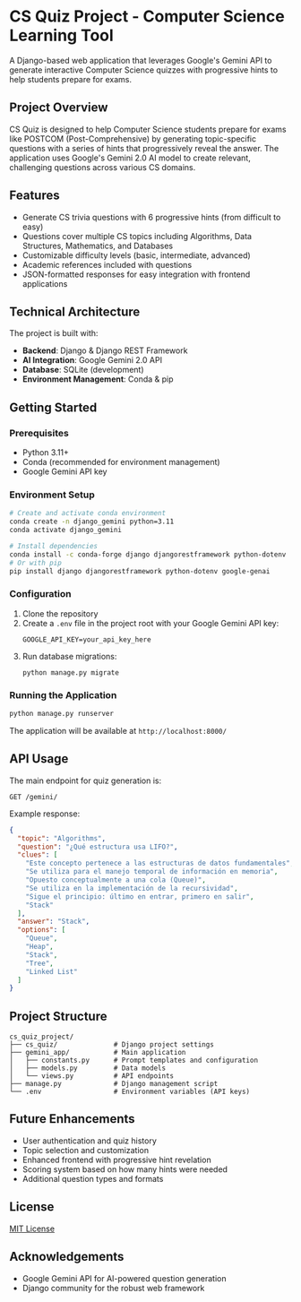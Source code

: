 # CS Quiz Project - Computer Science Learning Tool

A Django-based web application that leverages Google's Gemini API to generate interactive Computer Science quizzes with progressive hints to help students prepare for exams.

## Project Overview

CS Quiz is designed to help Computer Science students prepare for exams like POSTCOM (Post-Comprehensive) by generating topic-specific questions with a series of hints that progressively reveal the answer. The application uses Google's Gemini 2.0 AI model to create relevant, challenging questions across various CS domains.

## Features

- Generate CS trivia questions with 6 progressive hints (from difficult to easy)
- Questions cover multiple CS topics including Algorithms, Data Structures, Mathematics, and Databases
- Customizable difficulty levels (basic, intermediate, advanced)
- Academic references included with questions
- JSON-formatted responses for easy integration with frontend applications

## Technical Architecture

The project is built with:
- **Backend**: Django & Django REST Framework
- **AI Integration**: Google Gemini 2.0 API
- **Database**: SQLite (development)
- **Environment Management**: Conda & pip

## Getting Started

### Prerequisites

- Python 3.11+
- Conda (recommended for environment management)
- Google Gemini API key

### Environment Setup

```bash
# Create and activate conda environment
conda create -n django_gemini python=3.11
conda activate django_gemini

# Install dependencies
conda install -c conda-forge django djangorestframework python-dotenv
# Or with pip
pip install django djangorestframework python-dotenv google-genai
```

### Configuration

1. Clone the repository
2. Create a `.env` file in the project root with your Google Gemini API key:
   ```
   GOOGLE_API_KEY=your_api_key_here
   ```
3. Run database migrations:
   ```
   python manage.py migrate
   ```

### Running the Application

```bash
python manage.py runserver
```

The application will be available at `http://localhost:8000/`

## API Usage

The main endpoint for quiz generation is:

```
GET /gemini/
```

Example response:
```json
{
  "topic": "Algorithms", 
  "question": "¿Qué estructura usa LIFO?",
  "clues": [
    "Este concepto pertenece a las estructuras de datos fundamentales",
    "Se utiliza para el manejo temporal de información en memoria",
    "Opuesto conceptualmente a una cola (Queue)",
    "Se utiliza en la implementación de la recursividad",
    "Sigue el principio: último en entrar, primero en salir",
    "Stack"
  ],
  "answer": "Stack",
  "options": [
    "Queue",
    "Heap",
    "Stack",
    "Tree",
    "Linked List"
  ]
}
```

## Project Structure

```
cs_quiz_project/
├── cs_quiz/              # Django project settings
├── gemini_app/           # Main application
│   ├── constants.py      # Prompt templates and configuration
│   ├── models.py         # Data models
│   └── views.py          # API endpoints
├── manage.py             # Django management script
└── .env                  # Environment variables (API keys)
```

## Future Enhancements

- User authentication and quiz history
- Topic selection and customization
- Enhanced frontend with progressive hint revelation
- Scoring system based on how many hints were needed
- Additional question types and formats

## License

[MIT License](LICENSE)

## Acknowledgements

- Google Gemini API for AI-powered question generation
- Django community for the robust web framework
